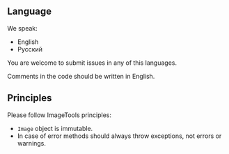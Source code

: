 ## Language

We speak:

* English
* Русский

You are welcome to submit issues in any of this languages.

Comments in the code should be written in English.

## Principles

Please follow ImageTools principles:

* `Image` object is immutable.
* In case of error methods should always throw exceptions, not errors or warnings.
